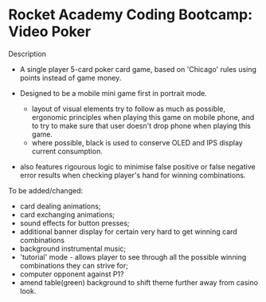 # Rocket Academy Coding Bootcamp: Video Poker

Description
- A single player 5-card poker card game, based on 'Chicago' rules using points instead of game money. 

- Designed to be a mobile mini game first in portrait mode. 
   - layout of visual elements try to follow as much as possible, ergonomic principles when playing this game on mobile phone, and to try to make sure that user doesn't drop phone when playing this game. 
   - where possible, black is used to conserve OLED and IPS display current consumption.

- also features rigourous logic to minimise false positive or false negative error results when checking player's hand for winning combinations. 


To be added/changed: 
- card dealing animations;
- card exchanging animations;
- sound effects for button presses;
- additional banner display for certain very hard to get winning card combinations
- background instrumental music;
- 'tutorial' mode - allows player to see through all the possible winning combinations they can strive for;
- computer opponent against P1?
- amend table(green) background to shift theme further away from casino look. 
 